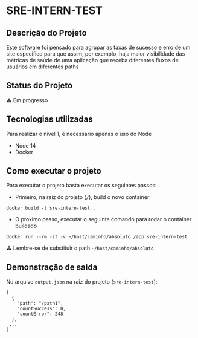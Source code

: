 # SRE-INTERN-TEST

## Descrição do Projeto

Este software foi pensado para agrupar as taxas de sucesso e erro de um site especifico para que assim, por exemplo, haja maior visibilidade das métricas de saúde de uma aplicação que receba diferentes fluxos de usuários em diferentes paths

## Status do Projeto
:warning: Em progresso

## Tecnologias utilizadas 
Para realizar o nivel 1, é necessário apenas o uso do Node
  - Node 14
  - Docker

## Como executar o projeto
Para executar o projeto basta executar os seguintes passos:

- Primeiro, na raiz do projeto (`/`), build o novo container:

```
docker build -t sre-intern-test .
```

- O proximo passo, executar o seguinte comando para rodar o container buildado

```
docker run --rm -it -v ~/host/caminho/absoluto:/app sre-intern-test
```

:warning: Lembre-se de substituir o path `~/host/caminho/absoluto` 

## Demonstração de saida
No arquivo `output.json` na raiz do projeto (`sre-intern-test`):
```
[
  {
    "path": "/path1",
    "countSuccess": 0,
    "countError": 248
  },
 ...
]
```



